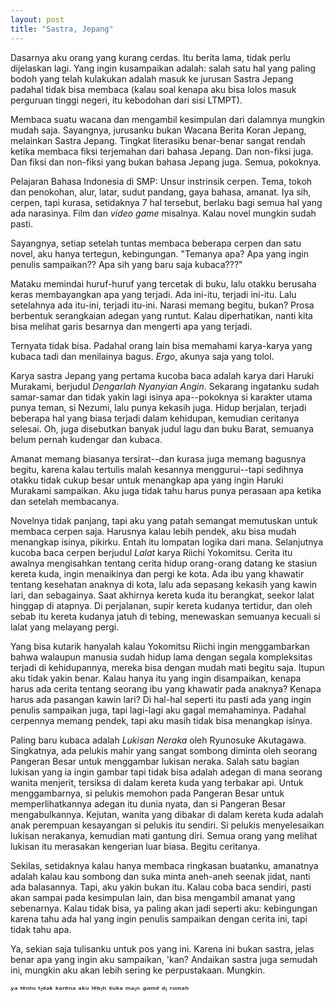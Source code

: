 ```yaml
---
layout: post
title: "Sastra, Jepang"
---
```


Dasarnya aku orang yang kurang cerdas. Itu berita lama, tidak perlu dijelaskan lagi. Yang ingin kusampaikan adalah: salah satu hal yang paling bodoh yang telah kulakukan adalah masuk ke jurusan Sastra Jepang padahal tidak bisa membaca (kalau soal kenapa aku bisa lolos masuk perguruan tinggi negeri, itu kebodohan dari sisi LTMPT).

Membaca suatu wacana dan mengambil kesimpulan dari dalamnya mungkin mudah saja. Sayangnya, jurusanku bukan Wacana Berita Koran Jepang, melainkan Sastra Jepang. Tingkat literasiku benar-benar sangat rendah ketika membaca fiksi terjemahan dari bahasa Jepang. Dan non-fiksi juga. Dan fiksi dan non-fiksi yang bukan bahasa Jepang juga. Semua, pokoknya.

Pelajaran Bahasa Indonesia di SMP: Unsur instrinsik cerpen. Tema, tokoh dan penokohan, alur, latar, sudut pandang, gaya bahasa, amanat. Iya sih, cerpen, tapi kurasa, setidaknya 7 hal tersebut, berlaku bagi semua hal yang ada narasinya. Film dan *video game* misalnya. Kalau novel mungkin sudah pasti.

Sayangnya, setiap setelah tuntas membaca beberapa cerpen dan satu novel, aku hanya tertegun, kebingungan. "Temanya apa? Apa yang ingin penulis sampaikan?? Apa sih yang baru saja kubaca???"

Mataku memindai huruf-huruf yang tercetak di buku, lalu otakku berusaha keras membayangkan apa yang terjadi. Ada ini-itu, terjadi ini-itu. Lalu setelahnya ada itu-ini, terjadi itu-ini. Narasi memang begitu, bukan? Prosa berbentuk serangkaian adegan yang runtut. Kalau diperhatikan, nanti kita bisa melihat garis besarnya dan mengerti apa yang terjadi.

Ternyata tidak bisa. Padahal orang lain bisa memahami karya-karya yang kubaca tadi dan menilainya bagus. *Ergo*, akunya saja yang tolol.

Karya sastra Jepang yang pertama kucoba baca adalah karya dari Haruki Murakami, berjudul *Dengarlah Nyanyian Angin*. Sekarang ingatanku sudah samar-samar dan tidak yakin lagi isinya apa--pokoknya si karakter utama punya teman, si Nezumi, lalu punya kekasih juga. Hidup berjalan, terjadi beberapa hal yang biasa terjadi dalam kehidupan, kemudian ceritanya selesai. Oh, juga disebutkan banyak judul lagu dan buku Barat, semuanya belum pernah kudengar dan kubaca.

Amanat memang biasanya tersirat--dan kurasa juga memang bagusnya begitu, karena kalau tertulis malah kesannya menggurui--tapi sedihnya otakku tidak cukup besar untuk menangkap apa yang ingin Haruki Murakami sampaikan. Aku juga tidak tahu harus punya perasaan apa ketika dan setelah membacanya.

Novelnya tidak panjang, tapi aku yang patah semangat memutuskan untuk membaca cerpen saja. Harusnya kalau lebih pendek, aku bisa mudah menangkap isinya, pikirku. Entah itu lompatan logika dari mana. Selanjutnya kucoba baca cerpen berjudul *Lalat* karya Riichi Yokomitsu. Cerita itu awalnya mengisahkan tentang cerita hidup orang-orang datang ke stasiun kereta kuda, ingin menaikinya dan pergi ke kota. Ada ibu yang khawatir tentang kesehatan anaknya di kota, lalu ada sepasang kekasih yang kawin lari, dan sebagainya. Saat akhirnya kereta kuda itu berangkat, seekor lalat hinggap di atapnya. Di perjalanan, supir kereta kudanya tertidur, dan oleh sebab itu kereta kudanya jatuh di tebing, menewaskan semuanya kecuali si lalat yang melayang pergi.

Yang bisa kutarik hanyalah kalau Yokomitsu Riichi ingin menggambarkan bahwa walaupun manusia sudah hidup lama dengan segala kompleksitas terjadi di kehidupannya, mereka bisa dengan mudah mati begitu saja. Itupun aku tidak yakin benar. Kalau hanya itu yang ingin disampaikan, kenapa harus ada cerita tentang seorang ibu yang khawatir pada anaknya? Kenapa harus ada pasangan kawin lari? Di hal-hal seperti itu pasti ada yang ingin penulis sampaikan juga, tapi lagi-lagi aku gagal memahaminya. Padahal cerpennya memang pendek, tapi aku masih tidak bisa menangkap isinya.

Paling baru kubaca adalah *Lukisan Neraka* oleh Ryunosuke Akutagawa. Singkatnya, ada pelukis mahir yang sangat sombong diminta oleh seorang Pangeran Besar untuk menggambar lukisan neraka. Salah satu bagian lukisan yang ia ingin gambar tapi tidak bisa adalah adegan di mana seorang wanita menjerit, tersiksa di dalam kereta kuda yang terbakar api. Untuk menggambarnya, si pelukis memohon pada Pangeran Besar untuk memperlihatkannya adegan itu dunia nyata, dan si Pangeran Besar mengabulkannya. Kejutan, wanita yang dibakar di dalam kereta kuda adalah anak perempuan kesayangan si pelukis itu sendiri. Si pelukis menyelesaikan lukisan nerakanya, kemudian mati gantung diri. Semua orang yang melihat lukisan itu merasakan kengerian luar biasa. Begitu ceritanya.

Sekilas, setidaknya kalau hanya membaca ringkasan buatanku, amanatnya adalah kalau kau sombong dan suka minta aneh-aneh seenak jidat, nanti ada balasannya. Tapi, aku yakin bukan itu. Kalau coba baca sendiri, pasti akan sampai pada kesimpulan lain, dan bisa mengambil amanat yang sebenarnya. Kalau tidak bisa, ya paling akan jadi seperti aku: kebingungan karena tahu ada hal yang ingin penulis sampaikan dengan cerita ini, tapi tidak tahu apa.

Ya, sekian saja tulisanku untuk pos yang ini. Karena ini bukan sastra, jelas benar apa yang ingin aku sampaikan, 'kan? Andaikan sastra juga semudah ini, mungkin aku akan lebih sering ke perpustakaan. Mungkin.

ʸᵃ ᵗᵉⁿᵗᵘ ᵗᶦᵈᵃᵏ ᵏᵃʳᵉⁿᵃ ᵃᵏᵘ ˡᵉᵇᶦʰ ˢᵘᵏᵃ ᵐᵃᶦⁿ *ᵍᵃᵐᵉ* ᵈᶦ ʳᵘᵐᵃʰ
